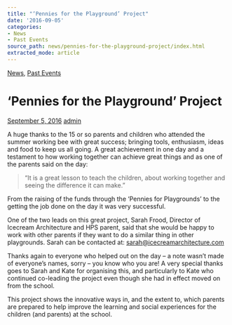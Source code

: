 ```yaml
---
title: "‘Pennies for the Playground’ Project"
date: '2016-09-05'
categories:
- News
- Past Events
source_path: news/pennies-for-the-playground-project/index.html
extracted_mode: article
---
```

[News](category/news/), [Past Events](category/past-events/)

# ‘Pennies for the Playground’ Project

[September 5, 2016](news/pennies-for-the-playground-project/) [admin](author/admin/)

A huge thanks to the 15 or so parents and children who attended the summer working bee with great success; bringing tools, enthusiasm, ideas and food to keep us all going. A great achievement in one day and a testament to how working together can achieve great things and as one of the parents said on the day:

> “It is a great lesson to teach the children, about working together and seeing the difference it can make.”

From the raising of the funds through the ‘Pennies for Playgrounds’ to the getting the job done on the day it was very successful.

One of the two leads on this great project, Sarah Frood, Director of Icecream Architecture and HPS parent, said that she would be happy to work with other parents if they want to do a similar thing in other playgrounds. Sarah can be contacted at: [sarah@icecreamarchitecture.com](mailto:sarah@icecreamarchitecture.com)

Thanks again to everyone who helped out on the day – a note wasn’t made of everyone’s names, sorry – you know who you are! A very special thanks goes to Sarah and Kate for organising this, and particularly to Kate who continued co-leading the project even though she had in effect moved on from the school.

This project shows the innovative ways in, and the extent to, which parents are prepared to help improve the learning and social experiences for the children (and parents) at the school.
